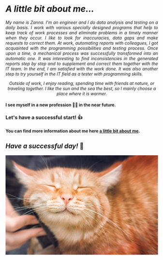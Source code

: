 
# ***A little bit about me...*** 
*<p align="justify"> My name is Zanna. I'm an engineer and I do data analysis and testing on a daily basis. I work with various specially designed programs that help to keep track of work processes and eliminate problems in a timely manner when they occur. I like to look for inaccuracies, data gaps and make requests to correct them. At work, automating reports with colleagues, I got acquainted with the programming possibilities and testing process. Once upon a time, a mechanical process was successfully transformed into an automatic one. It was interesting to find inconsistencies in the generated reports step by step and to supplement and correct them together with the IT team. In the end, I am satisfied with the work done. It was also another step to try yourself in the IT field as a tester with programming skills.*</p>
*<p align="center"> Outside of work, I enjoy reading, spending time with friends at nature, or traveling together. I like the sun and the sea the best, so I mainly choose a place where it is warmer.*</p>
#### I see myself in a new profession :woman_technologist: in the near future. 
### Let's have a successful start! :+1:
#### You can find more information about me here [a little bit about me](https://www.theguardian.com/lifeandstyle/2020/sep/05/what-cats-mean-by-miaow-japans-pet-guru-knows-just-what-your-feline-friend-wants).
## *Have a successful day!* :tada:                                           
![This is an image](img/Cat.jpg)
